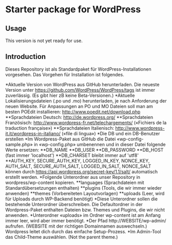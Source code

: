 Starter package for WordPress
=============================

Usage
-----
This version is not yet ready for use.

Introduction
------------

Dieses Repository ist als Standardpaket für WordPress-Installationen vorgesehen. Das Vorgehen für Installation ist folgendes.

*Aktuelle Version von WordPress aus GitHub herunterladen. Die neueste Version unter https://github.com/WordPress/WordPress/tags ist immer zuverlässig. (Es gibt hier zB keine Beta-Versionen.)
*Aktuelle Lokalisierungsdateien (.po und .mo) herunterladen, je nach Anforderung der neuen Website. Für Anpassungen an PO und MO Dateien soll man am besten POEdit installieren: http://www.poedit.net/download.php
**Sprachdateien Deutsch: http://de.wordpress.org/
**Sprachdateien Französisch: http://www.wordpress-fr.net/telechargements/ («Fichiers de la traduction française»)
**Sprachdateien Italienisch: http://www.wordpress-it.it/wordpress-in-italiano/ («file di lingua»)
*Die DB und ein DB-Benutzer erstellen
*Im Wordpress-Paket aus GitHub die Datei «wp-config-sample.php» in «wp-config.php» umbenennen und in dieser Datei folgende Werte ersetzen:
**DB_NAME
**DB_USER
**DB_PASSWORD
**DB_HOST (fast immer 'localhost')
**DB_CHARSET bleibt immer auf 'utf8'
**AUTH_KEY, SECURE_AUTH_KEY, LOGGED_IN_KEY, NONCE_KEY, AUTH_SALT, SECURE_AUTH_SALT, LOGGED_IN_SALT, NONCE_SALT können durch https://api.wordpress.org/secret-key/1.1/salt/ automatisch erstellt werden.
*Folgende Unterordner aus unser Repository in wordpress/wp-content kopieren.
**languages	(Sprachdateien mit Standardübersetzungen enthalten)
**plugins	(Tools, die wir immer wieder anwenden)
**themes	(Vorbereiteten Layoutvorlagen)
**uploads	(Leer, wird für Uploads durch WP-Backend benötigt)
*Diese Unterordner sollen die bestehende Unterordner überschreiben. Die Defaultordner in der Wordpress-Paket enthalten Dateien bzw. Themes und Plugins, die wir nicht anwenden.
*Unterordner «uploads» im Ordner wp-content ist am Anfang immer leer, wird aber immer benötigt.
*Der Pfad http://WEBSITE/wp-admin/ aufrufen. (WEBSITE mit der richtigen Domainnamen auswechseln.) Wordpress leitet dich durch das einfache Setup-Prozess.
*Im Admin-Tool das Child-Theme auswählen. (Not the parent theme.)